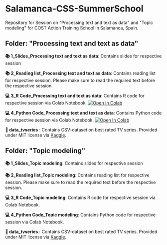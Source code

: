 # Salamanca-CSS-SummerSchool
Repository for Session on "Processing text and text as data" and "Topic modeling" for COST Action Training School in Salamanca, Spain.

## Folder: "Processing text and text as data"
**📚 1_Slides_Processing text and text as data**: Contains slides for respective session

**📚 2_Reading list_Processing text and text as data**: Contains reading list for respective session. Please make sure to read the required text before the respective session.

**💻 3_R Code_Processing text and text as data**: Contains R code for respective session via Colab Notebook. 
[![Open In Colab](https://colab.research.google.com/assets/colab-badge.svg)](https://raw.githubusercontent.com/valeriehase/Salamanca-CSS-SummerSchool/main/Processing%20text%20and%20text%20as%20data/3_R_Code_Processing_text_and_text_as_data.ipynb)

**💻 4_Python Code_Processing text and text as data**: Contains Python code for respective session via Colab Notebook.
[![Open In Colab](https://colab.research.google.com/assets/colab-badge.svg)](https://raw.githubusercontent.com/valeriehase/Salamanca-CSS-SummerSchool/main/Processing%20text%20and%20text%20as%20data/4_Python_Code_Processing_text_and_text_as_data.ipynb)

**📝 data_tvseries** : Contains CSV-dataset on best rated TV series. Provided under MIT license via [Kaggle](https://www.kaggle.com/datasets/khushikhushikhushi/imdb-top-rated-tv-series-dataset).

## Folder: "Topic modeling"
**📚 1_Slides_Topic modeling**: Contains slides for respective session

**📚 2_Reading list_Topic modeling**: Contains reading list for respective session. Please make sure to read the required text before the respective session.

**💻 3_R Code_Topic modeling**: Contains R code for respective session via Colab Notebook.

**💻 4_Python Code_Topic modeling**: Contains Python code for respective session via Colab Notebook.

**📝 data_tvseries** : Contains CSV-dataset on best rated TV series. Provided under MIT license via [Kaggle](https://www.kaggle.com/datasets/khushikhushikhushi/imdb-top-rated-tv-series-dataset).
